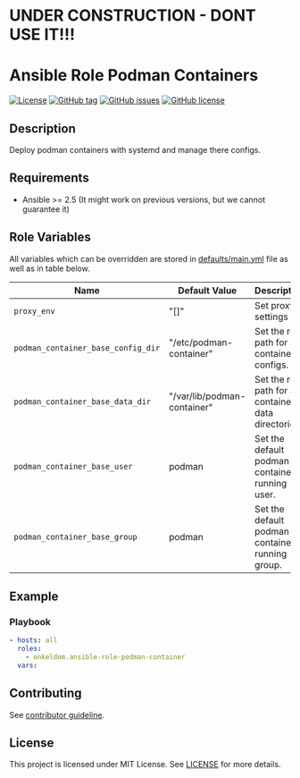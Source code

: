 # UNDER CONSTRUCTION - DONT USE IT!!!

# Ansible Role Podman Containers

[![License](https://img.shields.io/badge/license-MIT%20License-brightgreen.svg)](https://opensource.org/licenses/MIT)
[![GitHub tag](https://img.shields.io/github/tag/OnkelDom/ansible-node-exporter.svg)](https://github.com/OnkelDom/ansible-node-exporter/tags)
[![GitHub issues](https://img.shields.io/github/issues/OnkelDom/ansible-role-podman-container)](https://github.com/OnkelDom/ansible-role-podman-container/issues)
[![GitHub license](https://img.shields.io/github/license/OnkelDom/ansible-role-podman-container)](https://github.com/OnkelDom/ansible-role-podman-container/blob/master/LICENSE)

## Description

Deploy podman containers with systemd and manage there configs.

## Requirements

- Ansible >= 2.5 (It might work on previous versions, but we cannot guarantee it)

## Role Variables

All variables which can be overridden are stored in [defaults/main.yml](defaults/main.yml) file as well as in table below.

| Name           | Default Value | Description                        |
| -------------- | ------------- | -----------------------------------|
| `proxy_env` | "[]" | Set proxy settings |
| `podman_container_base_config_dir` | "/etc/podman-container" | Set the root path for alle container configs. |
| `podman_container_base_data_dir` | "/var/lib/podman-container" | Set the root path for alle container data directories. |
| `podman_container_base_user` | podman | Set the default podman container running user. |
| `podman_container_base_group` | podman | Set the default podman container running group. |

## Example

### Playbook

```yaml
- hosts: all
  roles:
    - onkeldom.ansible-role-podman-container
  vars:
```

## Contributing

See [contributor guideline](CONTRIBUTING.md).

## License

This project is licensed under MIT License. See [LICENSE](/LICENSE) for more details.
